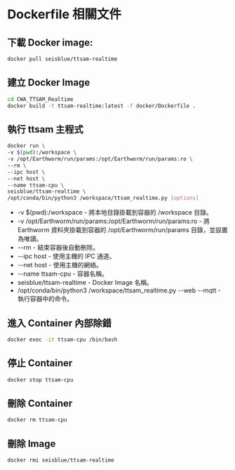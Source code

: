 # Dockerfile 相關文件

## 下載 Docker image:
```sh
docker pull seisblue/ttsam-realtime
```

## 建立 Docker Image

```bash
cd CWA_TTSAM_Realtime
docker build -t ttsam-realtime:latest -f docker/Dockerfile .
```

## 執行 ttsam 主程式

```bash
docker run \
-v $(pwd):/workspace \
-v /opt/Earthworm/run/params:/opt/Earthworm/run/params:ro \
--rm \
--ipc host \
--net host \
--name ttsam-cpu \
seisblue/ttsam-realtime \
/opt/conda/bin/python3 /workspace/ttsam_realtime.py [options]
```
- -v $(pwd):/workspace - 將本地目錄掛載到容器的 /workspace 目錄。
- -v /opt/Earthworm/run/params:/opt/Earthworm/run/params:ro - 將 Earthworm 資料夾掛載到容器的 /opt/Earthworm/run/params 目錄，並設置為唯讀。
- --rm - 結束容器後自動刪除。
- --ipc host - 使用主機的 IPC 通道。
- --net host - 使用主機的網絡。
- --name ttsam-cpu - 容器名稱。
- seisblue/ttsam-realtime - Docker Image 名稱。
- /opt/conda/bin/python3 /workspace/ttsam_realtime.py --web --mqtt - 執行容器中的命令。

## 進入 Container 內部除錯

```bash
docker exec -it ttsam-cpu /bin/bash
```

## 停止 Container

```bash
docker stop ttsam-cpu
```

## 刪除 Container

```bash
docker rm ttsam-cpu
```

## 刪除 Image

```bash
docker rmi seisblue/ttsam-realtime
```
